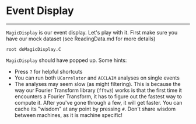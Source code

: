 # Event Display
---

`MagicDisplay` is our event display. Let's play with it. First make sure you have our mock dataset (see ReadingData.md for more details) 


```
root doMagicDisplay.C 
```

`MagicDisplay` should have popped up. Some hints:

- Press `?` for helpful shortcuts
- You can run both `UCorrelator` and `ACCLAIM` analyses on single events 
- The analyses may seem slow (as might filtering). This is because the way our
  Fourier Transform library (`fftw3`) works is that the first time it
  encounters a Fourier Transform, it has to figure out the fastest way to
  compute it. After you've gone through a few, it will get faster. You can cache its "wisdom" at any point by pressing `#`. Don't share wisdom between machines, as it is machine specific! 




